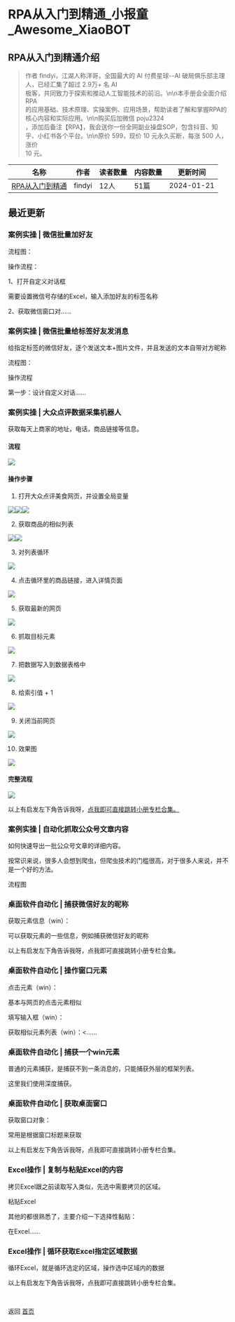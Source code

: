 # RPA从入门到精通_小报童_Awesome_XiaoBOT

## RPA从入门到精通介绍
> 作者 findyi，江湖人称洋哥，全国最大的 AI 付费星球--AI 破局俱乐部主理人，已经汇集了超过 2.9万+ 名 AI  
极客，共同致力于探索和推动人工智能技术的前沿。\n\n本手册会全面介绍 RPA  
的应用基础、技术原理、实操案例、应用场景，帮助读者了解和掌握RPA的核心内容和实际应用。\n\n购买后加微信 poju2324  
，添加后备注【RPA】，我会送你一份全网副业操盘SOP，包含抖音、知乎、小红书各个平台。\n\n原价 599，现价 10 元永久买断，每涨 500 人，涨价  
10 元。  
  


|名称|作者|读者数量|内容数量|更新时间|
|---|---|---|---|---|
|[RPA从入门到精通](https://xiaobot.net/p/6661007?refer=9c3f1c95-a052-465a-9902-f6d75080262a)|findyi|12人|51篇|2024-01-21|

## 最近更新
### 案例实操 | 微信批量加好友

流程图：

操作流程：

1、打开自定义对话框

需要设置微信号存储的Excel，输入添加好友的标签名称

2、获取微信窗口对......

### 案例实操 | 微信批量给标签好友发消息

给指定标签的微信好友，逐个发送文本+图片文件，并且发送的文本自带对方昵称

流程图：

操作流程

第一步：设计自定义对话......

### 案例实操 | 大众点评数据采集机器人

获取每天上商家的地址，电话，商品链接等信息。

#### 流程

![](https://static.xiaobot.net/file/2024-01-21/284144/a61f2c306c6db4639cf079c51db1275a.png)

#### 操作步骤

  1. 打开大众点评美食网页，并设置全局变量

![](https://static.xiaobot.net/file/2024-01-21/284144/a90194ff5a965ee80f5982950a6781ae.png)![](https://static.xiaobot.net/file/2024-01-21/284144/3ca7e39e76e42b845782b91a951fb661.png)![](https://static.xiaobot.net/file/2024-01-21/284144/5c88103e41f970a0cedeba6f1bdd2e37.png)

  2. 获取商品的相似列表

![](https://static.xiaobot.net/file/2024-01-21/284144/29fc9c057c2ed39e97e02593ea10d55e.png)![](https://static.xiaobot.net/file/2024-01-21/284144/545f9926e577bff184b861f1d473c179.png)

  3. 对列表循环

![](https://static.xiaobot.net/file/2024-01-21/284144/90791086a708cc4169c6ee0a4a046eab.png)

  4. 点击循环里的商品链接，进入详情页面

![](https://static.xiaobot.net/file/2024-01-21/284144/ef3be00d6289799ae898dc6dc688e60f.png)

  5. 获取最新的网页

![](https://static.xiaobot.net/file/2024-01-21/284144/82f48ae980e4b1b695eb9dd0571654b0.png)

  6. 抓取目标元素

![](https://static.xiaobot.net/file/2024-01-21/284144/92ece9d318abe8180902fcac53715525.png)

  7. 把数据写入到数据表格中

![](https://static.xiaobot.net/file/2024-01-21/284144/7990420deec0110f0e5153cdb4936700.png)

  8. 给索引值 + 1

![](https://static.xiaobot.net/file/2024-01-21/284144/62a88d74539c7174ddeccc4cede2148d.png)

  9. 关闭当前网页

![](https://static.xiaobot.net/file/2024-01-21/284144/d887dea432d644862e5cf313652c9c0b.png)

  10. 效果图

![](https://static.xiaobot.net/file/2024-01-21/284144/f2895c7d61b87d256441b66c2a339fce.png)

#### 完整流程

![](https://static.xiaobot.net/file/2024-01-21/284144/c6f21be8a06ff8e21a32190685a99c3c.png)

以上有启发左下角告诉我呀，[点我即可直接跳转小册专栏合集。](https://xiaobot.net/post/ba18d7fe-4e9e-49cd-9953-636aaeae1159)

### 案例实操 | 自动化抓取公众号文章内容

如何快速导出一批公众号文章的详细内容。

按常识来说，很多人会想到爬虫，但爬虫技术的门槛很高，对于很多人来说，并不是一个好的方法。

流程图

### 桌面软件自动化 | 捕获微信好友的昵称

获取元素信息（win）：

可以获取元素的一些信息，例如捕获微信好友的昵称

以上有启发左下角告诉我呀，点我即可直接跳转小册专栏合集。

### 桌面软件自动化 | 操作窗口元素

点击元素（win）：

基本与网页的点击元素相似

填写输入框（win）：

获取相似元素列表（win）：<......

### 桌面软件自动化 | 捕获一个win元素

普通的元素捕获，是捕获不到一条消息的，只能捕获外层的框架列表。

这里我们使用深度捕获。

### 桌面软件自动化 | 获取桌面窗口

获取窗口对象：

常用是根据窗口标题来获取

以上有启发左下角告诉我呀，点我即可直接跳转小册专栏合集。

### Excel操作 | 复制与粘贴Excel的内容

拷贝Excel跟之前读取写入类似，先选中需要拷贝的区域。

粘贴Excel

其他的都很熟悉了，主要介绍一下选择性黏贴：

在Excel......

### Excel操作 | 循环获取Excel指定区域数据

循环Excel，就是循环选定的区域，操作选中区域内的数据

以上有启发左下角告诉我呀，点我即可直接跳转小册专栏合集。


<a href="https://github.com/Reno9527/awesome-xiaobot" style="color: white; text-decoration: none;">awesome-xiaobot</a>

返回 [首页](../README.md)

